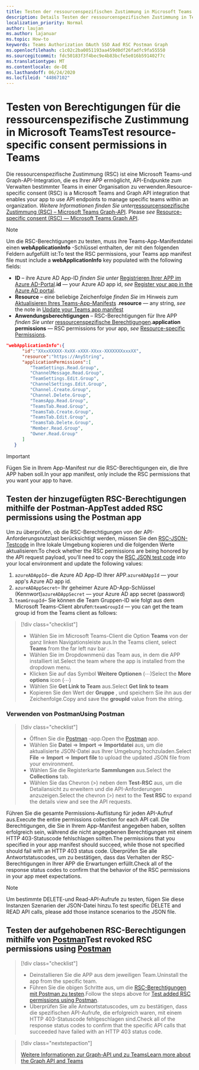 ```yaml
---
title: Testen der ressourcenspezifischen Zustimmung in Microsoft Teams
description: Details Testen der ressourcenspezifischen Zustimmung in Teams mithilfe von Postman
localization_priority: Normal
author: laujan
ms.author: lajanuar
ms.topic: How-to
keywords: Teams Authorization OAuth SSO Aad RSC Postman Graph
ms.openlocfilehash: c1c02c2ba0051193aa459d0df26fadfc9fa55550
ms.sourcegitcommit: fdc50183f3f4bec9e4b83bcfe5e016b591402f7c
ms.translationtype: MT
ms.contentlocale: de-DE
ms.lasthandoff: 06/24/2020
ms.locfileid: "44867102"
---
```

# <a name="test-resource-specific-consent-permissions--in-teams"></a><span data-ttu-id="9e623-104">Testen von Berechtigungen für die ressourcenspezifische Zustimmung in Microsoft Teams</span><span class="sxs-lookup"><span data-stu-id="9e623-104">Test resource-specific consent permissions  in Teams</span></span>

<span data-ttu-id="9e623-105">Die ressourcenspezifische Zustimmung (RSC) ist eine Microsoft Teams-und Graph-API-Integration, die es Ihrer APP ermöglicht, API-Endpunkte zum Verwalten bestimmter Teams in einer Organisation zu verwenden.</span><span class="sxs-lookup"><span data-stu-id="9e623-105">Resource-specific consent (RSC) is a Microsoft Teams and Graph API integration that enables your app to use API endpoints to manage specific teams within an organization.</span></span> <span data-ttu-id="9e623-106">*Weitere Informationen finden Sie unter*[ressourcenspezifische Zustimmung (RSC) – Microsoft Teams Graph-API](resource-specific-consent.md).  </span><span class="sxs-lookup"><span data-stu-id="9e623-106">Please *see*  [Resource-specific consent (RSC) — Microsoft Teams Graph API](resource-specific-consent.md).</span></span>

> [!NOTE]
><span data-ttu-id="9e623-107">Um die RSC-Berechtigungen zu testen, muss ihre Teams-App-Manifestdatei einen **webApplicationInfo** -Schlüssel enthalten, der mit den folgenden Feldern aufgefüllt ist:</span><span class="sxs-lookup"><span data-stu-id="9e623-107">To test the RSC permissions, your Teams app manifest file must include a **webApplicationInfo** key populated with the following fields:</span></span>
>
> - <span data-ttu-id="9e623-108">**ID** – ihre Azure AD App-ID *finden Sie unter* [Registrieren Ihrer APP im Azure AD-Portal](resource-specific-consent.md#register-your-app-with-microsoft-identity-platform-via-the-azure-ad-portal).</span><span class="sxs-lookup"><span data-stu-id="9e623-108">**id**  — your Azure AD app id, *see* [Register your app in the Azure AD portal](resource-specific-consent.md#register-your-app-with-microsoft-identity-platform-via-the-azure-ad-portal).</span></span>
> - <span data-ttu-id="9e623-109">**Resource** – eine beliebige Zeichenfolge *finden Sie* im Hinweis zum [Aktualisieren Ihres Teams-App-Manifests](resource-specific-consent.md#update-your-teams-app-manifest) .</span><span class="sxs-lookup"><span data-stu-id="9e623-109">**resource**  — any string, *see* the note in  [Update your Teams app manifest](resource-specific-consent.md#update-your-teams-app-manifest)</span></span>
> - <span data-ttu-id="9e623-110">**Anwendungsberechtigungen** – RSC-Berechtigungen für Ihre APP *finden Sie unter* [ressourcenspezifische Berechtigungen](resource-specific-consent.md#resource-specific-permissions).</span><span class="sxs-lookup"><span data-stu-id="9e623-110">**application permissions** — RSC permissions for  your app, *see* [Resource-specific Permissions](resource-specific-consent.md#resource-specific-permissions).</span></span>

```json
"webApplicationInfo":{
      "id":"XXxxXXXXX-XxXX-xXXX-XXxx-XXXXXXXxxxXX",
      "resource":"https://AnyString",
      "applicationPermissions":[
         "TeamSettings.Read.Group",
         "ChannelMessage.Read.Group",
         "TeamSettings.Edit.Group",
         "ChannelSettings.Edit.Group",
         "Channel.Create.Group",
         "Channel.Delete.Group",
         "TeamsApp.Read.Group",
         "TeamsTab.Read.Group",
         "TeamsTab.Create.Group",
         "TeamsTab.Edit.Group",
         "TeamsTab.Delete.Group",
         "Member.Read.Group",
         "Owner.Read.Group"
      ]
   }
```

>[!IMPORTANT]
><span data-ttu-id="9e623-111">Fügen Sie in Ihrem App-Manifest nur die RSC-Berechtigungen ein, die Ihre APP haben soll.</span><span class="sxs-lookup"><span data-stu-id="9e623-111">In your app manifest, only include the RSC permissions that you want your app to have.</span></span>

## <a name="test-added-rsc-permissions-using-the-postman-app"></a><span data-ttu-id="9e623-112">Testen der hinzugefügten RSC-Berechtigungen mithilfe der Postman-App</span><span class="sxs-lookup"><span data-stu-id="9e623-112">Test added RSC permissions using the Postman app</span></span>

<span data-ttu-id="9e623-113">Um zu überprüfen, ob die RSC-Berechtigungen von der API-Anforderungsnutzlast berücksichtigt werden, müssen Sie den [RSC-JSON-Testcode](test-rsc-json-file.md) in Ihre lokale Umgebung kopieren und die folgenden Werte aktualisieren:</span><span class="sxs-lookup"><span data-stu-id="9e623-113">To check whether the RSC permissions are being honored by the API request payload, you'll need to copy the [RSC JSON test code](test-rsc-json-file.md) into your local environment and update the following values:</span></span>

1. <span data-ttu-id="9e623-114">`azureADAppId`– die Azure AD App-ID Ihrer APP.</span><span class="sxs-lookup"><span data-stu-id="9e623-114">`azureADAppId`  — your app's Azure AD app id.</span></span>
1. <span data-ttu-id="9e623-115">`azureADAppSecret`– Ihr geheimer Azure AD-App-Schlüssel (Kennwort)</span><span class="sxs-lookup"><span data-stu-id="9e623-115">`azureADAppSecret`  — your Azure AD app secret (password)</span></span>
1. <span data-ttu-id="9e623-116">`teamGroupId`– Sie können die Team Gruppen-ID wie folgt aus dem Microsoft Teams-Client abrufen:</span><span class="sxs-lookup"><span data-stu-id="9e623-116">`teamGroupId` — you can get the team group id from the Teams client as follows:</span></span>

> [!div class="checklist"]
>
> * <span data-ttu-id="9e623-117">Wählen Sie im Microsoft Teams-Client die Option **Teams** von der ganz linken Navigationsleiste aus.</span><span class="sxs-lookup"><span data-stu-id="9e623-117">In the Teams client, select **Teams** from the far left nav bar .</span></span>
> * <span data-ttu-id="9e623-118">Wählen Sie im Dropdownmenü das Team aus, in dem die APP installiert ist.</span><span class="sxs-lookup"><span data-stu-id="9e623-118">Select the team where the app is installed from the dropdown menu.</span></span>
> * <span data-ttu-id="9e623-119">Klicken Sie auf das Symbol **Weitere Optionen** (&#8943;)</span><span class="sxs-lookup"><span data-stu-id="9e623-119">Select the **More options** icon (&#8943;)</span></span>
> * <span data-ttu-id="9e623-120">Wählen Sie **Get Link to Team** aus.</span><span class="sxs-lookup"><span data-stu-id="9e623-120">Select **Get link to team**</span></span> 
> * <span data-ttu-id="9e623-121">Kopieren Sie den Wert der **Gruppe** , und speichern Sie ihn aus der Zeichenfolge.</span><span class="sxs-lookup"><span data-stu-id="9e623-121">Copy and save the **groupId** value from the string.</span></span>

### <a name="using-postman"></a><span data-ttu-id="9e623-122">Verwenden von Postman</span><span class="sxs-lookup"><span data-stu-id="9e623-122">Using Postman</span></span>

> [!div class="checklist"]
>
> * <span data-ttu-id="9e623-123">Öffnen Sie die [Postman](https://www.postman.com) -app.</span><span class="sxs-lookup"><span data-stu-id="9e623-123">Open the [Postman](https://www.postman.com) app.</span></span>
> * <span data-ttu-id="9e623-124">Wählen Sie **Datei**  =>  **Import**  =>  **Importdatei** aus, um die aktualisierte JSON-Datei aus Ihrer Umgebung hochzuladen.</span><span class="sxs-lookup"><span data-stu-id="9e623-124">Select **File** => **Import** => **Import file** to upload the updated JSON file from your environment.</span></span>  
> * <span data-ttu-id="9e623-125">Wählen Sie die Registerkarte **Sammlungen** aus.</span><span class="sxs-lookup"><span data-stu-id="9e623-125">Select the **Collections** tab.</span></span> 
> * <span data-ttu-id="9e623-126">Wählen Sie das Chevron (>) neben dem **Test-RSC** aus, um die Detailansicht zu erweitern und die API-Anforderungen anzuzeigen.</span><span class="sxs-lookup"><span data-stu-id="9e623-126">Select the chevron (>) next to the **Test RSC** to expand the details view and see the API requests.</span></span>

<span data-ttu-id="9e623-127">Führen Sie die gesamte Permissions-Auflistung für jeden API-Aufruf aus.</span><span class="sxs-lookup"><span data-stu-id="9e623-127">Execute the entire permissions collection for each API call.</span></span> <span data-ttu-id="9e623-128">Die Berechtigungen, die Sie in Ihrem App-Manifest angegeben haben, sollten erfolgreich sein, während die nicht angegebenen Berechtigungen mit einem HTTP 403-Statuscode fehlschlagen sollten.</span><span class="sxs-lookup"><span data-stu-id="9e623-128">The permissions that you specified in your app manifest should succeed, while those not specified should fail with an HTTP 403 status code.</span></span> <span data-ttu-id="9e623-129">Überprüfen Sie alle Antwortstatuscodes, um zu bestätigen, dass das Verhalten der RSC-Berechtigungen in Ihrer APP die Erwartungen erfüllt.</span><span class="sxs-lookup"><span data-stu-id="9e623-129">Check all of the response status codes to confirm that the behavior of the RSC permissions in your app meet expectations.</span></span>

>[!NOTE]
><span data-ttu-id="9e623-130">Um bestimmte DELETE-und Read-API-Aufrufe zu testen, fügen Sie diese Instanzen Szenarien der JSON-Datei hinzu.</span><span class="sxs-lookup"><span data-stu-id="9e623-130">To test specific DELETE and READ API calls, please add those instance scenarios to the JSON file.</span></span>

## <a name="test--revoked-rsc-permissions-using-postman"></a><span data-ttu-id="9e623-131">Testen der aufgehobenen RSC-Berechtigungen mithilfe von [Postman](https://www.postman.com/)</span><span class="sxs-lookup"><span data-stu-id="9e623-131">Test  revoked RSC permissions using [Postman](https://www.postman.com/)</span></span>

> [!div class="checklist"]
>
> * <span data-ttu-id="9e623-132">Deinstallieren Sie die APP aus dem jeweiligen Team.</span><span class="sxs-lookup"><span data-stu-id="9e623-132">Uninstall the app from the specific team.</span></span>
> * <span data-ttu-id="9e623-133">Führen Sie die obigen Schritte aus, um die [RSC-Berechtigungen mit Postman zu testen](#test-added-rsc-permissions-using-the-postman-app).</span><span class="sxs-lookup"><span data-stu-id="9e623-133">Follow the steps above for [Test added RSC permissions using Postman](#test-added-rsc-permissions-using-the-postman-app).</span></span>
> * <span data-ttu-id="9e623-134">Überprüfen Sie alle Antwortstatuscodes, um zu bestätigen, dass die spezifischen API-Aufrufe, die erfolgreich waren, mit einem HTTP 403-Statuscode fehlgeschlagen sind.</span><span class="sxs-lookup"><span data-stu-id="9e623-134">Check all of the response status codes to confirm that the specific API calls that succeeded have failed with an HTTP 403 status code.</span></span>

> [!div class="nextstepaction"]
>
> [<span data-ttu-id="9e623-135">Weitere Informationen zur Graph-API und zu Teams</span><span class="sxs-lookup"><span data-stu-id="9e623-135">Learn more about the Graph API and Teams</span></span>](/graph/api/resources/teams-api-overview?view=graph-rest-1.0)
